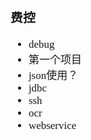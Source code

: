 <span  style="font-family: Simsun,serif; font-size: 17px; ">

### 费控

- debug
- 第一个项目
- json使用？
- jdbc
- ssh
- ocr
- webservice

</span>